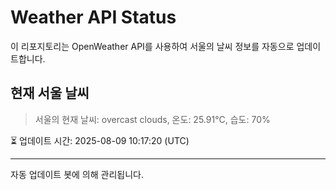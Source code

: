 
# Weather API Status

이 리포지토리는 OpenWeather API를 사용하여 서울의 날씨 정보를 자동으로 업데이트합니다.

## 현재 서울 날씨
> 서울의 현재 날씨: overcast clouds, 온도: 25.91°C, 습도: 70%

⏳ 업데이트 시간: 2025-08-09 10:17:20 (UTC)

---
자동 업데이트 봇에 의해 관리됩니다.
